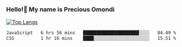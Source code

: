 ### Hello!👋 My name is Precious Omondi 

[![Top Langs](https://github-readme-stats.vercel.app/api/top-langs/?username=Presho99&langs_count=8&theme=dark)](https://github.com/Presho99/github-readme-stats)



<!--START_SECTION:waka-->

```txt
JavaScript   6 hrs 56 mins   █████████████████████░░░░   84.49 %
CSS          1 hr 16 mins    ████░░░░░░░░░░░░░░░░░░░░░   15.51 %
```

<!--END_SECTION:waka-->

